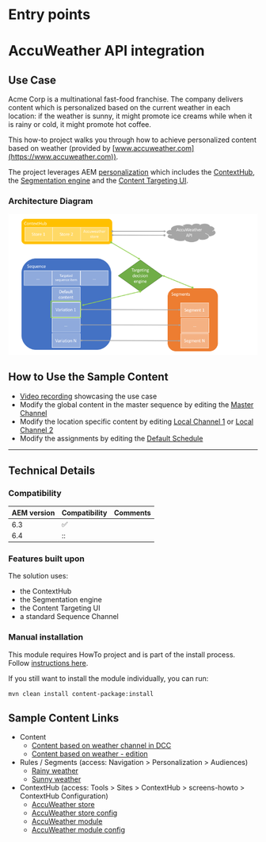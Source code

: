 # Entry points
  


AccuWeather API integration
================================

Use Case
--------
Acme Corp is a multinational fast-food franchise. The company delivers content which is personalized based on the current weather in each location: if the weather is sunny, it might promote ice creams while when it is rainy or cold, it might promote hot coffee.

This how-to project walks you through how to achieve personalized content based on weather (provided by [www.accuweather.com](https://www.accuweather.com)).

The project leverages AEM [personalization](https://helpx.adobe.com/experience-manager/6-4/sites/administering/using/personalization.html) which includes the [ContextHub](https://helpx.adobe.com/experience-manager/6-4/sites/administering/using/contexthub-config.html), the [Segmentation engine](https://helpx.adobe.com/experience-manager/6-4/sites/administering/using/segmentation.html) and the [Content Targeting UI](https://helpx.adobe.com/experience-manager/6-4/sites/authoring/using/content-targeting-touch.html).

### Architecture Diagram

![AccuWeather AI integration Architecture Diagram](diagram.png)

How to Use the Sample Content
-----------------------------

- [Video recording](https://www.dropbox.com/s/pkbaoqbijwhqoeq/Data_triggers_howto_part1.mov?dl=0) showcasing the use case
- Modify the global content in the master sequence by editing the [Master Channel](http://localhost:4502/screens.html/content/screens/screens-howto/channels/local-content-subsequence/master)
- Modify the location specific content by editing [Local Channel 1](http://localhost:4502/screens.html/content/screens/screens-howto/locations/local-content-subsequence/branch-office-1/local) or [Local Channel 2](http://localhost:4502/screens.html/content/screens/screens-howto/locations/local-content-subsequence/branch-office-2/local)
- Modify the assignments by editing the [Default Schedule](http://localhost:4502/screens/dashboard/schedule.html/content/screens/screens-howto/schedules/local-content--default-schedule)

---

Technical Details
-----------------

### Compatibility

AEM version|Compatibility     |Comments
-----------|------------------|--------
6.3        |:white_check_mark:|
6.4        |::|

### Features built upon

The solution uses:
- the ContextHub
- the Segmentation engine
- the Content Targeting UI
- a standard Sequence Channel

### Manual installation

This module requires HowTo project and is part of the install process. Follow [instructions here](../../README.md).

If you still want to install the module individually, you can run:

```
mvn clean install content-package:install
```

Sample Content Links
--------------------

+ Content
    + [Content based on weather channel in DCC](http://localhost:4502/screens.html/content/screens/screens-howto/channels/data-trigger-accuweather)
    + [Content based on weather - edition](http://localhost:4502/editor.html/content/screens/screens-howto/channels/data-trigger-accuweather/channel.edit.html)
+ Rules / Segments (access: Navigation > Personalization > Audiences)
    + [Rainy weather](http://localhost:4502/editor.html/etc/segmentation/contexthub/screens-howto/screens-howto-rainy.html)
    + [Sunny weather](http://localhost:4502/editor.html/etc/segmentation/contexthub/screens-howto/screens-howto-sunny.html)
+ ContextHub (access: Tools > Sites > ContextHub > screens-howto > ContextHub Configuration)
    + [AccuWeather store](http://localhost:4502/etc/cloudsettings/screens-howto/contexthub.html)
    + [AccuWeather store config](http://localhost:4502/etc/cloudsettings/screens-howto/contexthub/accuweather.edit.html)
    + [AccuWeather module](http://localhost:4502/etc/cloudsettings/screens-howto/contexthub/ui.html)
    + [AccuWeather module config](http://localhost:4502/etc/cloudsettings/screens-howto/contexthub/ui/accuweather.edit.html)
